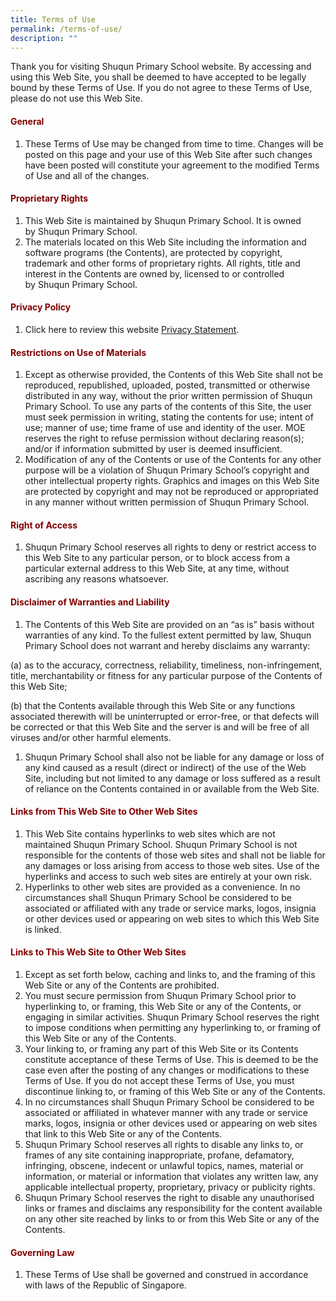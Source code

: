 ```yaml
---
title: Terms of Use
permalink: /terms-of-use/
description: ""
---
```

<p>Thank you for visiting&nbsp;Shuqun Primary School website. By accessing and using this Web Site, you shall be deemed to have accepted to be legally bound by these Terms of Use. If you do not agree to these Terms of Use, please do not use this Web Site.</p>
<h4 style="text-align: justify;"><strong><span style="color: #800000;">General</span></strong></h4>
<ol>
<li>These Terms of Use may be changed from time to time. Changes will be posted on this page and your use of this Web Site after such changes have been posted will constitute your agreement to the modified Terms of Use and all of the changes.</li>
</ol>
<h4 style="text-align: justify;"><strong><span style="color: #800000;">Proprietary Rights</span></strong></h4>
<ol>
<li>This Web Site is maintained by&nbsp;Shuqun Primary School. It is owned by&nbsp;Shuqun Primary School.</li>
<li>The materials located on this Web Site including the information and software programs (the Contents), are protected by copyright, trademark and other forms of proprietary rights. All rights, title and interest in the Contents are owned by, licensed to or controlled by&nbsp;Shuqun&nbsp;Primary School.</li>
</ol>
<h4 style="text-align: justify;"><strong><span style="color: #800000;">Privacy Policy</span></strong></h4>
<ol>
<li>Click here to review this website <a href="https://shuqunpri.moe.edu.sg/privacy/" target="_blank">Privacy Statement</a>.</li>
</ol>
<h4 style="text-align: justify;"><strong><span style="color: #800000;">Restrictions on Use of Materials</span></strong></h4>
<ol>
<li>Except as otherwise provided, the Contents of this Web Site shall not be reproduced, republished, uploaded, posted, transmitted or otherwise distributed in any way, without the prior written permission of&nbsp;Shuqun Primary School. To use any parts of the contents of this Site, the user must seek permission in writing, stating the contents for use; intent of use; manner of use; time frame of use and identity of the user. MOE reserves the right to refuse permission without declaring reason(s); and/or if information submitted by user is deemed insufficient.</li>
<li>Modification of any of the Contents or use of the Contents for any other purpose will be a violation of&nbsp;Shuqun Primary School&rsquo;s copyright and other intellectual property rights. Graphics and images on this Web Site are protected by copyright and may not be reproduced or appropriated in any manner without written permission of&nbsp;Shuqun Primary School.</li>
</ol>
<h4 style="text-align: justify;"><strong><span style="color: #800000;">Right of Access</span></strong></h4>
<ol>
<li>Shuqun Primary School reserves all rights to deny or restrict access to this Web Site to any particular person, or to block access from a particular external address to this Web Site, at any time, without ascribing any reasons whatsoever.</li>
</ol>
<h4 style="text-align: justify;"><strong><span style="color: #800000;">Disclaimer of Warranties and Liability</span></strong></h4>
<ol>
<li>The Contents of this Web Site are provided on an &ldquo;as is&rdquo; basis without warranties of any kind. To the fullest extent permitted by law,&nbsp;Shuqun Primary School does not warrant and hereby disclaims any warranty:</li>
</ol>
<p>(a) as to the accuracy, correctness, reliability, timeliness, non-infringement, title, merchantability or fitness for any particular purpose of the Contents of this Web Site;</p>
<p>(b) that the Contents available through this Web Site or any functions associated therewith will be uninterrupted or error-free, or that defects will be corrected or that this Web Site and the server is and will be free of all viruses and/or other harmful elements.</p>
<ol>
<li>Shuqun Primary School shall also not be liable for any damage or loss of any kind caused as a result (direct or indirect) of the use of the Web Site, including but not limited to any damage or loss suffered as a result of reliance on the Contents contained in or available from the Web Site.</li>
</ol>
<h4 style="text-align: justify;"><strong><span style="color: #800000;">Links from This Web Site to Other Web Sites</span></strong></h4>
<ol>
<li>This Web Site contains hyperlinks to web sites which are not maintained&nbsp;Shuqun Primary School.&nbsp;Shuqun Primary School is not responsible for the contents of those web sites and shall not be liable for any damages or loss arising from access to those web sites. Use of the hyperlinks and access to such web sites are entirely at your own risk.</li>
<li>Hyperlinks to other web sites are provided as a convenience. In no circumstances shall&nbsp;Shuqun Primary School be considered to be associated or affiliated with any trade or service marks, logos, insignia or other devices used or appearing on web sites to which this Web Site is linked.</li>
</ol>
<h4 style="text-align: justify;"><strong><span style="color: #800000;">Links to This Web Site to Other Web Sites</span></strong></h4>
<ol>
<li>Except as set forth below, caching and links to, and the framing of this Web Site or any of the Contents are prohibited.</li>
<li>You must secure permission from&nbsp;Shuqun Primary School prior to hyperlinking to, or framing, this Web Site or any of the Contents, or engaging in similar activities.&nbsp;Shuqun Primary School reserves the right to impose conditions when permitting any hyperlinking to, or framing of this Web Site or any of the Contents.</li>
<li>Your linking to, or framing any part of this Web Site or its Contents constitute acceptance of these Terms of Use. This is deemed to be the case even after the posting of any changes or modifications to these Terms of Use. If you do not accept these Terms of Use, you must discontinue linking to, or framing of this Web Site or any of the Contents.</li>
<li>In no circumstances shall&nbsp;Shuqun Primary School be considered to be associated or affiliated in whatever manner with any trade or service marks, logos, insignia or other devices used or appearing on web sites that link to this Web Site or any of the Contents.</li>
<li>Shuqun Primary School reserves all rights to disable any links to, or frames of any site containing inappropriate, profane, defamatory, infringing, obscene, indecent or unlawful topics, names, material or information, or material or information that violates any written law, any applicable intellectual property, proprietary, privacy or publicity rights.</li>
<li>Shuqun Primary School reserves the right to disable any unauthorised links or frames and disclaims any responsibility for the content available on any other site reached by links to or from this Web Site or any of the Contents.</li>
</ol>
<h4 style="text-align: justify;"><strong><span style="color: #800000;">Governing Law</span></strong></h4>
<ol>
<li>These Terms of Use shall be governed and construed in accordance with laws of the Republic of Singapore.</li>
</ol>